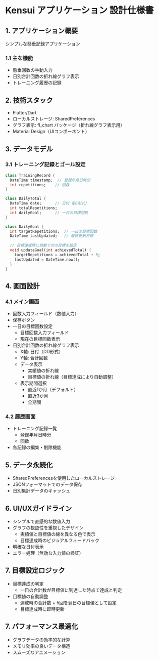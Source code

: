 # Kensui アプリケーション 設計仕様書

## 1. アプリケーション概要
シンプルな懸垂記録アプリケーション

### 1.1 主な機能
- 懸垂回数の手動入力
- 日別合計回数の折れ線グラフ表示
- トレーニング履歴の記録

## 2. 技術スタック
- Flutter/Dart
- ローカルストレージ: SharedPreferences
- グラフ表示: fl_chart パッケージ（折れ線グラフ表示用）
- Material Design（UIコンポーネント）

## 3. データモデル

### 3.1 トレーニング記録とゴール設定
```dart
class TrainingRecord {
  DateTime timestamp;  // 登録年月日時分
  int repetitions;    // 回数
}

class DailyTotal {
  DateTime date;      // 日付（DD形式）
  int totalRepetitions;
  int dailyGoal;      // 一日の目標回数
}

class DailyGoal {
  int targetRepetitions;  // 一日の目標回数
  DateTime lastUpdated;   // 最終更新日時
  
  // 目標達成時に自動で次の目標を設定
  void updateGoal(int achievedTotal) {
    targetRepetitions = achievedTotal + 5;
    lastUpdated = DateTime.now();
  }
}
```

## 4. 画面設計

### 4.1 メイン画面
- 回数入力フィールド（数値入力）
- 保存ボタン
- 一日の目標回数設定
  - 目標回数入力フィールド
  - 現在の目標回数表示
- 日別合計回数の折れ線グラフ表示
  - X軸: 日付（DD形式）
  - Y軸: 合計回数
  - データ表示
    - 実績値の折れ線
    - 目標値の折れ線（目標達成により自動調整）
  - 表示期間選択
    - 直近1か月（デフォルト）
    - 直近3か月
    - 全期間

### 4.2 履歴画面
- トレーニング記録一覧
  - 登録年月日時分
  - 回数
- 各記録の編集・削除機能

## 5. データ永続化
- SharedPreferencesを使用したローカルストレージ
- JSONフォーマットでのデータ保存
- 日別集計データのキャッシュ

## 6. UI/UXガイドライン
- シンプルで直感的な数値入力
- グラフの視認性を重視したデザイン
  - 実績値と目標値の線を異なる色で表示
  - 目標達成時のビジュアルフィードバック
- 明確な日付表示
- エラー処理（無効な入力値の検証）

## 7. 目標設定ロジック
- 目標達成の判定
  - 一日の合計数が目標値に到達した時点で達成と判定
- 目標値の自動調整
  - 達成時の合計数 + 5回を翌日の目標値として設定
  - 目標達成時に即時更新

## 7. パフォーマンス最適化
- グラフデータの効率的な計算
- メモリ効率の良いデータ構造
- スムーズなアニメーション
